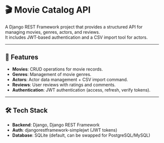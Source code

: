 # 🎬 Movie Catalog API

A Django REST Framework project that provides a structured API for managing movies, genres, actors, and reviews.  
It includes JWT-based authentication and a CSV import tool for actors.  

---

## 🚀 Features

- **Movies**: CRUD operations for movie records.  
- **Genres**: Management of movie genres.  
- **Actors**: Actor data management + CSV import command.  
- **Reviews**: User reviews with ratings and comments.  
- **Authentication**: JWT authentication (access, refresh, verify tokens).  

---

## 🛠️ Tech Stack

- **Backend**: Django, Django REST Framework  
- **Auth**: djangorestframework-simplejwt (JWT tokens)  
- **Database**: SQLite (default, can be swapped for PostgreSQL/MySQL) 